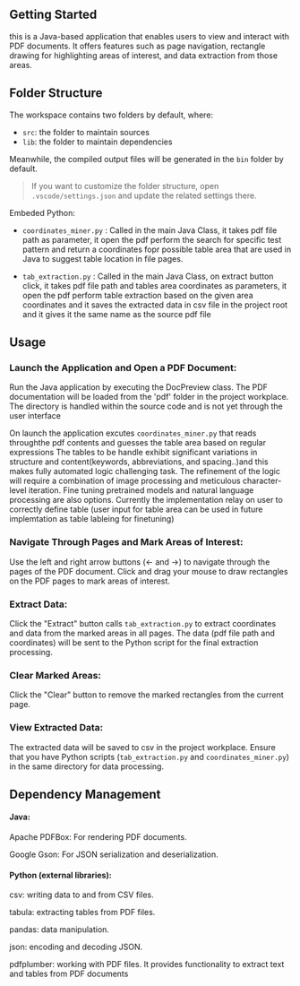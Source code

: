 ## Getting Started
this is a Java-based application that enables users to view and interact with PDF documents.
It offers features such as page navigation, rectangle drawing for highlighting areas of interest, and data extraction from those areas.

## Folder Structure

The workspace contains two folders by default, where:

- `src`: the folder to maintain sources
- `lib`: the folder to maintain dependencies

Meanwhile, the compiled output files will be generated in the `bin` folder by default.

> If you want to customize the folder structure, open `.vscode/settings.json` and update the related settings there.


Embeded Python:

- `coordinates_miner.py` : Called in the main Java Class, it takes pdf file path as parameter, it open the pdf perform the search for specific test pattern and return a coordinates fopr possible table area that are used in Java to suggest table location in file pages.

- `tab_extraction.py` : Called in the main Java Class, on extract button click, it takes pdf file path and tables area coordinates as parameters, it open the pdf perform table extraction based on the given area coordinates and it saves the extracted data in csv file in the project root and it gives it the same name as the source pdf file  

## Usage
### Launch the Application and Open a PDF Document:

Run the Java application by executing the DocPreview class.
The PDF documentation will be loaded from the 'pdf' folder in the project workplace.
The directory is handled within the source code and is not yet through the user interface

On launch the application excutes `coordinates_miner.py` that reads throughthe pdf contents and guesses the table area based on regular expressions
The tables to be handle exhibit significant variations in structure and content(keywords, abbreviations, and spacing..)and this makes fully automated logic challenging task.
The refinement of the logic will require a combination of image processing and meticulous character-level iteration. Fine tuning pretrained models and natural language processing are also options.
Currently the implementation relay on user to correctly define table (user input for table area can be used in future implemtation as table lableing for finetuning)

### Navigate Through Pages and Mark Areas of Interest:
Use the left and right arrow buttons (← and →) to navigate through the pages of the PDF document.
Click and drag your mouse to draw rectangles on the PDF pages to mark areas of interest.

### Extract Data:

Click the "Extract" button calls `tab_extraction.py` to extract coordinates and data from the marked areas in all pages. The data (pdf file path and coordinates) will be sent to the Python script for the final extraction processing.

### Clear Marked Areas:

Click the "Clear" button to remove the marked rectangles from the current page.

### View Extracted Data:

The extracted data will be saved to csv in the project workplace. Ensure that you have Python scripts (`tab_extraction.py` and `coordinates_miner.py`) in the same directory for data processing.

## Dependency Management
#### Java:

Apache PDFBox: For rendering PDF documents.

Google Gson: For JSON serialization and deserialization.

#### Python (external libraries):

csv: writing data to and from CSV files.

tabula: extracting tables from PDF files.

pandas: data manipulation.

json: encoding and decoding JSON. 

pdfplumber: working with PDF files. It provides functionality to extract text and tables from PDF documents

